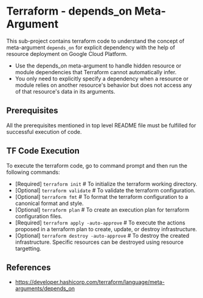 # Terraform - depends_on Meta-Argument
This sub-project contains terraform code to understand the concept of meta-argument `depends_on` for explicit dependency with the help of resource deployment on Google Cloud Platform.

- Use the depends_on meta-argument to handle hidden resource or module dependencies that Terraform cannot automatically infer. 
- You only need to explicitly specify a dependency when a resource or module relies on another resource's behavior but does not access any of that resource's data in its arguments.

## Prerequisites
All the prerequisites mentioned in top level README file must be fulfilled for successful execution of code.

## TF Code Execution
To execute the terraform code, go to command prompt and then run the following commands:

-   [Required] `terraform init` # To initialize the terraform working directory.
-   [Optional] `terraform validate` # To validate the terraform configuration.
-   [Optional] `terraform fmt` # To format the terraform configuration to a canonical format and style.
-   [Optional] `terraform plan` # To create an execution plan for terraform configuration files.
-   [Required] `terraform apply -auto-approve` # To execute the actions proposed in a terraform plan to create, update, or destroy infrastructure.
-   [Optional] `terraform destroy -auto-approve` # To destroy the created infrastructure. Specific resources can be destroyed using resource targetting.

## References
- https://developer.hashicorp.com/terraform/language/meta-arguments/depends_on